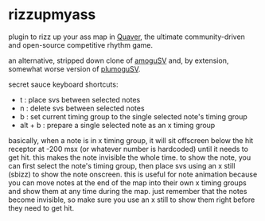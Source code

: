 # rizzupmyass
plugin to rizz up your ass map in [Quaver](https://github.com/Quaver),
the ultimate community-driven and open-source competitive rhythm game.

an alternative, stripped down clone of [amoguSV](https://github.com/kloi34/amoguSV)
and, by extension, somewhat worse version of [plumoguSV](https://github.com/ESV-Sweetplum/plumoguSV).

secret sauce keyboard shortcuts:
- t : place svs between selected notes
- n : delete svs between selected notes
- b : set current timing group to the single selected note's timing group
- alt + b : prepare a single selected note as an x timing group

basically, when a note is in x timing group, it will sit offscreen below the hit receptor
at -200 msx (or whatever number is hardcoded) until it needs to get hit.
this makes the note invisible the whole time.
to show the note, you can first select the note's timing group,
then place svs using an x still (sbizz) to show the note onscreen.
this is useful for note animation because you can move notes at the end of the map
into their own x timing groups and show them at any time during the map.
just remember that the notes become invisible, so make sure you use an x still
to show them right before they need to get hit.
